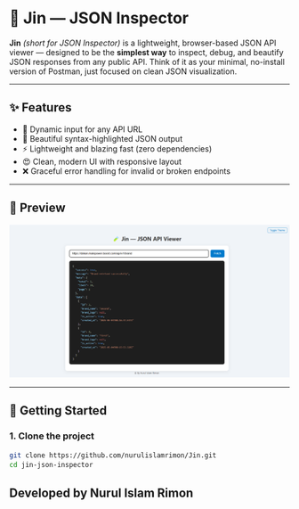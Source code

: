 # 🧪 Jin — JSON Inspector

**Jin** _(short for JSON Inspector)_ is a lightweight, browser-based JSON API viewer — designed to be the **simplest way** to inspect, debug, and beautify JSON responses from any public API. Think of it as your minimal, no-install version of Postman, just focused on clean JSON visualization.

---

## ✨ Features

- 🔎 Dynamic input for any API URL
- 🎨 Beautiful syntax-highlighted JSON output
- ⚡ Lightweight and blazing fast (zero dependencies)
- 😍 Clean, modern UI with responsive layout
- ❌ Graceful error handling for invalid or broken endpoints

---

## 📸 Preview

![Light Version](image.png)

---

## 🚀 Getting Started

### 1. Clone the project

```bash
git clone https://github.com/nurulislamrimon/Jin.git
cd jin-json-inspector
```

## Developed by Nurul Islam Rimon
